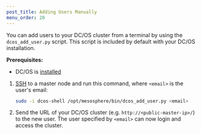 ```yaml
---
post_title: Adding Users Manually
menu_order: 20
---
```


You can add users to your DC/OS cluster from a terminal by using the `dcos_add_user.py` script. This script is included by default with your DC/OS installation.

**Prerequisites:**

- DC/OS is [installed](/docs/1.10/installing/)


1.  [SSH](/docs/1.10/administering-clusters/sshcluster/) to a master node and run this command, where `<email>` is the user's email:

    ```bash
    sudo -i dcos-shell /opt/mesosphere/bin/dcos_add_user.py <email>
    ```

1.  Send the URL of your DC/OS cluster (e.g. `http://<public-master-ip>/`) to the new user. The user specified by `<email>` can now login and access the cluster.
